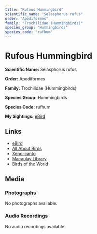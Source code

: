 ```yaml
---
title: "Rufous Hummingbird"
scientific_name: "Selasphorus rufus"
order: "Apodiformes"
family: "Trochilidae (Hummingbirds)"
species_group: "Hummingbirds"
species_code: "rufhum"
---
```


# Rufous Hummingbird

**Scientific Name:** Selasphorus rufus

**Order:** Apodiformes

**Family:** Trochilidae (Hummingbirds)

**Species Group:** Hummingbirds

**Species Code:** rufhum

**My Sightings:** [eBird](https://ebird.org/lifelist?r=world&time=life&spp=rufhum)

## Links
* [eBird](https://ebird.org/species/rufhum) 
* [All About Birds](https://www.allaboutbirds.org/guide/rufhum) 
* [Xeno-canto](https://www.xeno-canto.org/species/selasphorus-rufus) 
* [Macaulay Library](https://search.macaulaylibrary.org/catalog?taxonCode=rufhum&sort=rating_rank_desc)
* [Birds of the World](https://birdsoftheworld.org/bow/species/rufhum)

## Media
### Photographs
No photographs available.

### Audio Recordings
No audio recordings available.
